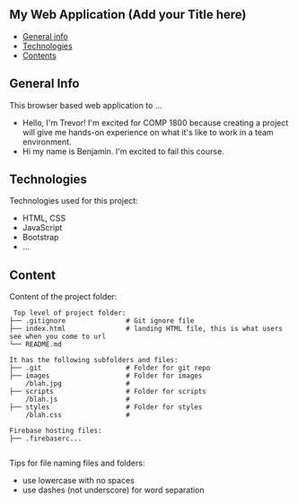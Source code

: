 ## My Web Application (Add your Title here)

* [General info](#general-info)
* [Technologies](#technologies)
* [Contents](#content)

## General Info
This browser based web application to ...
* Hello, I'm Trevor! I'm excited for COMP 1800 because creating a project will give me hands-on experience on what it's like to work in a team environment.
* Hi my name is Benjamin. I'm excited to fail this course.
	
## Technologies
Technologies used for this project:
* HTML, CSS
* JavaScript
* Bootstrap 
* ...
	
## Content
Content of the project folder:

```
 Top level of project folder: 
├── .gitignore               # Git ignore file
├── index.html               # landing HTML file, this is what users see when you come to url
└── README.md

It has the following subfolders and files:
├── .git                     # Folder for git repo
├── images                   # Folder for images
    /blah.jpg                # 
├── scripts                  # Folder for scripts
    /blah.js                 # 
├── styles                   # Folder for styles
    /blah.css                # 

Firebase hosting files: 
├── .firebaserc...


```

Tips for file naming files and folders:
* use lowercase with no spaces
* use dashes (not underscore) for word separation

